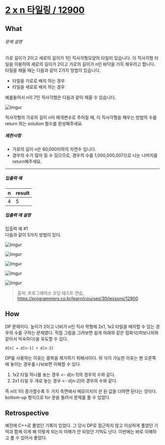 # [2 x n 타일링 / 12900](https://programmers.co.kr/learn/courses/30/lessons/12900?language=javascript)
## What
###### 문제 설명

가로 길이가 2이고 세로의 길이가 1인 직사각형모양의 타일이 있습니다. 이 직사각형 타일을 이용하여 세로의 길이가 2이고 가로의 길이가 n인 바닥을 가득 채우려고 합니다. 타일을 채울 때는 다음과 같이 2가지 방법이 있습니다.

*   타일을 가로로 배치 하는 경우
*   타일을 세로로 배치 하는 경우

예를들어서 n이 7인 직사각형은 다음과 같이 채울 수 있습니다.

![Imgur](https://i.imgur.com/29ANX0f.png)

직사각형의 가로의 길이 n이 매개변수로 주어질 때, 이 직사각형을 채우는 방법의 수를 return 하는 solution 함수를 완성해주세요.

##### 제한사항

*   가로의 길이 n은 60,000이하의 자연수 입니다.
*   경우의 수가 많아 질 수 있으므로, 경우의 수를 1,000,000,007으로 나눈 나머지를 return해주세요.

* * *

##### 입출력 예

<table class="table"><thead><tr><th>n</th><th>result</th></tr></thead><tbody><tr><td>4</td><td>5</td></tr></tbody></table>

##### 입출력 예 설명

입출력 예 #1  
다음과 같이 5가지 방법이 있다.

![Imgur](https://i.imgur.com/keiKrD3.png)

![Imgur](https://i.imgur.com/O9GdTE0.png)

![Imgur](https://i.imgur.com/IZBmc6M.png)

![Imgur](https://i.imgur.com/29LWVzK.png)

![Imgur](https://i.imgur.com/z64JbNf.png)

> 출처: 프로그래머스 코딩 테스트 연습, https://programmers.co.kr/learn/courses/30/lessons/12900

## How
DP 문제이다. 높이가 2이고 너비가 n인 직사 학형에 2x1, 1x2 타일을 배치할 수 있는 경우의 수를 구하는 문제였다. 직접 그림을 그려보면 쉽게 아래와 같은 점화식(피보나치와 같아서 익숙하다)을 유도할 수 있다.

`d[n] = d[n-1] + d[n-2]`

DP를 사용하는 이유는 중복을 제거하기 위해서이다. 위 식이 가능한 이유는 맨 오른쪽에 놓이는 경우를 나눠보면 이해할 수 있다.

1. 1x2 타일 하나를 놓는 경우 &lt;- d[n-1]의 경우의 수와 같다.
2. 2x1 타일 두 개로 놓는 경우 &lt;- d[n-2]의 경우의 수와 같다.

즉 n이 1이 증가할수록 두 가지 측면에서 메모이지이 션 된 값을 더하면 된다는 것이다. bottom-up 형식으로 for 문을 돌려서 문제를 풀 수 있었다.

## Retrospective
예전에 C++로 풀었던 기록이 있었다. 그 당시 DP로 접근하지 않고 이상하게 풀었던 기억과 함께 이게 왜 이렇게 되는지 이해가 안 되었던 기억도 난다. 이번에는 바로 이해하고 풀 수 있어서 좋았다.